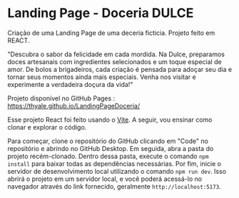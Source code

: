 # Landing Page - Doceria DULCE
 Criação de uma Landing Page de uma deceria ficticia. Projeto feito em REACT.
 
 "Descubra o sabor da felicidade em cada mordida. Na Dulce, preparamos doces artesanais com ingredientes selecionados e um toque especial de amor. De bolos a brigadeiros, cada criação é pensada para adoçar seu dia e tornar seus momentos ainda mais especiais. Venha nos visitar e experimente a verdadeira doçura da vida!"

Projeto disponível no GitHub Pages : https://thyale.github.io/LandingPageDoceria/

Esse projeto React foi feito usando o [Vite](https://pt.vitejs.dev/guide/). A seguir, vou ensinar como clonar e explorar o código.

Para começar, clone o repositório do GitHub clicando em "Code" no repositório e abrindo no GitHub Desktop. 
Em seguida, abra a pasta do projeto recém-clonado. Dentro dessa pasta, execute o comando `npm install` para baixar todas as dependências necessárias. 
Por fim, inicie o servidor de desenvolvimento local utilizando o comando `npm run dev`. Isso abrirá o projeto em um servidor local, e você poderá acessá-lo no navegador através do link fornecido, geralmente `http://localhost:5173`.
